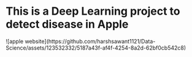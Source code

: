 <h1> This is a Deep Learning project to detect disease in Apple </h1>
![apple website](https://github.com/harshsawant1121/Data-Science/assets/123532332/5187a43f-af4f-4254-8a2d-62bf0cb542c8)
